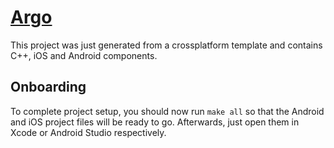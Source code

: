 # [Argo](https://en.wikipedia.org/wiki/Argo)

This project was just generated from a crossplatform template and contains C++, iOS and Android components.

## Onboarding

To complete project setup, you should now run `make all` so that the Android and iOS project files will be ready to go. Afterwards, just open them in Xcode or Android Studio respectively. 
